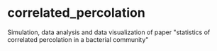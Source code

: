 # correlated_percolation
Simulation, data analysis and data visualization of paper "statistics of correlated percolation in a bacterial community"
